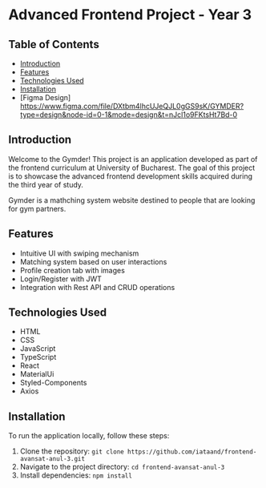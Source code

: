 # Advanced Frontend Project - Year 3

## Table of Contents
- [Introduction](#introduction)
- [Features](#features)
- [Technologies Used](#technologies-used)
- [Installation](#installation)
- [Figma Design] https://www.figma.com/file/DXtbm4lhcUJeQJL0gGS9sK/GYMDER?type=design&node-id=0-1&mode=design&t=nJcl1o9FKtsHt7Bd-0

## Introduction

Welcome to the Gymder! This project is an application developed as part of the frontend curriculum at University of Bucharest. The goal of this project is to showcase the advanced frontend development skills acquired during the third year of study.

Gymder is a mathching system website destined to people that are looking for gym partners.

## Features

- Intuitive UI with swiping mechanism
- Matching system based on user interactions
- Profile creation tab with images
- Login/Register with JWT
- Integration with Rest API and CRUD operations

## Technologies Used

- HTML
- CSS
- JavaScript
- TypeScript
- React
- MaterialUi
- Styled-Components
- Axios

## Installation

To run the application locally, follow these steps:

1. Clone the repository: `git clone https://github.com/iataand/frontend-avansat-anul-3.git`
2. Navigate to the project directory: `cd frontend-avansat-anul-3`
3. Install dependencies: `npm install`
